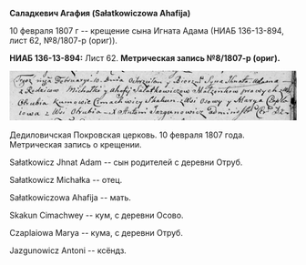 **Саладкевич Агафия (Sałatkowiczowa Ahafija)**

10 февраля 1807 г -- крещение сына Игната Адама (НИАБ 136-13-894, лист
62, №8/1807-р (ориг)).

**НИАБ 136-13-894:** Лист 62. **Метрическая запись №8/1807-р (ориг).**

![](./media/625667c469ecd9a11e4dd8308858b0e2ee79d72c.png)

Дедиловичская Покровская церковь. 10 февраля 1807 года. Метрическая
запись о крещении.

Sałatkowicz Jhnat Adam -- сын родителей с деревни Отруб.

Sałatkowicz Michałka -- отец.

Sałatkowiczowa Ahafija -- мать.

Skakun Cimachwey -- кум, с деревни Осовo.

Czaplaiowa Marya -- кума, с деревни Отруб.

Jazgunowicz Antoni -- ксёндз.
